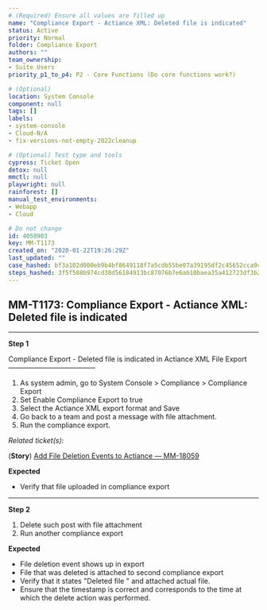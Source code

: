 ```yaml
---
# (Required) Ensure all values are filled up
name: "Compliance Export - Actiance XML: Deleted file is indicated"
status: Active
priority: Normal
folder: Compliance Export
authors: ""
team_ownership: 
- Suite Users
priority_p1_to_p4: P2 - Core Functions (Do core functions work?)

# (Optional)
location: System Console
component: null
tags: []
labels: 
- system-console
- Cloud-N/A
- fix-versions-not-empty-2022cleanup

# (Optional) Test type and tools
cypress: Ticket Open
detox: null
mmctl: null
playwright: null
rainforest: []
manual_test_environments: 
- Webapp
- Cloud

# Do not change
id: 4058903
key: MM-T1173
created_on: "2020-01-22T19:26:29Z"
last_updated: ""
case_hashed: bf3a102d000eb9b4bf8649118f7a5cdb55be07a39195df2c45652cca9c83a284042d2dbdf0d7f31d735c8701c3f9e3c3
steps_hashed: 3f5f588b974cd38d56184913bc87076b7e6ab10baea35a412723df3b28e93e8b5ae583879432edc26ccaf3a6cdf33314
---
```


<!-- (Auto-generated) Based on frontmatter's "key" and "name" -->

## MM-T1173: Compliance Export - Actiance XML: Deleted file is indicated

---

**Step 1**

Compliance Export - Deleted file is indicated in Actiance XML File Export\
–––––––––––––––––––––––––

1. As system admin, go to System Console > Compliance > Compliance Export
2. Set Enable Compliance Export to true
3. Select the Actiance XML export format and Save
4. Go back to a team and post a message with file attachment.
5. Run the compliance export.

_Related ticket(s):_

(**Story**) [Add File Deletion Events to Actiance — MM-18059](https://mattermost.atlassian.net/browse/MM-18059)

**Expected**

- Verify that file uploaded in compliance export

---

**Step 2**

1. Delete such post with file attachment
2. Run another compliance export

**Expected**

- File deletion event shows up in export
- File that was deleted is attached to second compliance export
- Verify that it states "Deleted file " and attached actual file.
- Ensure that the timestamp is correct and corresponds to the time at which the delete action was performed.
